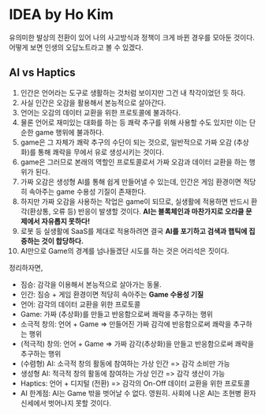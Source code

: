 # IDEA by Ho Kim

유의미한 발상의 전환이 있어 나의 사고방식과 정책이 크게 바뀐 경우를 모아둔 것이다.
어떻게 보면 인생의 오답노트라고 볼 수 있겠다.

## AI vs Haptics

1. 인간은 언어라는 도구로 생활하는 것처럼 보이지만 그건 내 착각이었던 듯 하다.
1. 사실 인간은 오감을 활용해서 본능적으로 살아간다.
1. 언어는 오감의 데이터 교환을 위한 프로토콜에 불과하다.
1. 물론 언어로 재미있는 대화를 하는 등 쾌락 추구를 위해 사용할 수도 있지만 이는 단순한 game 행위에 불과하다.
1. game은 그 자체가 쾌락 추구의 수단이 되는 것으로, 일반적으로 가짜 오감 (추상화)를 통해 쾌락을 무에서 유로 생성시키는 것이다.
1. game은 그러므로 본래의 역할인 프로토콜로서 가짜 오감과 데이터 교환을 하는 행위가 된다.
1. 가짜 오감은 생성형 AI를 통해 쉽게 만들어낼 수 있는데, 인간은 게임 환경이면 적당히 속아주는 game 수용성 기질이 존재한다.
1. 하지만 가짜 오감을 사용하는 작업은 game이 되므로, 실생활에 적용하면 반드시 환각(환상통, 오류 등) 반응이 발생할 것이다. **AI는 블록체인과 마찬가지로 오라클 문제에서 자유롭지 못하다!**
1. 로봇 등 실생활에 SaaS를 제대로 적용하려면 결국 **AI를 포기하고 검색과 햅틱에 집중하는 것이 합당하다.**
1. AI만으로 Game의 경계를 넘나들겠단 시도를 하는 것은 어리석은 짓이다.

정리하자면,

* 짐승: 감각을 이용해서 본능적으로 살아가는 동물.
* 인간: 짐승 + 게임 환경이면 적당히 속아주는 **Game 수용성 기질**
* 언어: 감각의 데이터 교환을 위한 프로토콜
* Game: 가짜 (추상화)를 만들고 반응함으로써 쾌락을 추구하는 행위
* 소극적 창의: 언어 + Game => 만들어진 가짜 감각에 반응함으로써 쾌락을 추구하는 행위
* (적극적) 창의: 언어 + Game => 가짜 감각(추상화)을 만들고 반응함으로써 쾌락을 추구하는 행위
* (수렴형) AI: 소극적 창의 활동에 참여하는 가상 인간 => 감각 소비만 가능
* 생성형 AI: 적극적 창의 활동에 참여하는 가상 인간 => 감각 생산이 가능
* Haptics: 언어 + 디지털 (전환) => 감각의 On-Off 데이터 교환을 위한 프로토콜
* AI 한계점: AI는 Game 밖을 벗어날 수 없다. 영원히. 사회에 나온 AI는 조현병 환자 신세에서 벗어나지 못할 것이다.
